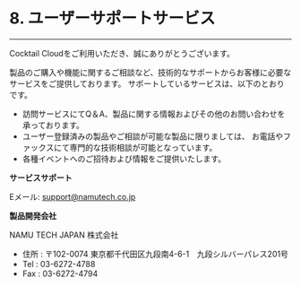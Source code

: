 # 8. ユーザーサポートサービス

---

Cocktail Cloudをご利用いただき、誠にありがとうございます。

製品のご購入や機能に関するご相談など、技術的なサポートからお客様に必要なサービスをご提供しております。 サポートしているサービスは、以下のとおりです。

* 訪問サービスにてQ＆A、製品に関する情報およびその他のお問い合わせを承っております。
* ユーザー登録済みの製品やご相談が可能な製品に限りましては、 お電話やファックスにて専門的な技術相談が可能となっています。
* 各種イベントへのご招待および情報をご提供いたします。

**サービスサポート**

Eメール: support@namutech.co.jp

**製品開発会社**

NAMU TECH JAPAN 株式会社

* 住所 : 〒102-0074 東京都千代田区九段南4-6-1　九段シルバーパレス201号
* Tel : 03-6272-4788
* Fax : 03-6272-4794



